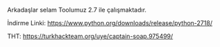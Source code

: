 Arkadaşlar selam Toolumuz 2.7 ile çalışmaktadır.

İndirme Linki: https://www.python.org/downloads/release/python-2718/

THT: https://turkhackteam.org/uye/captain-soap.975499/
